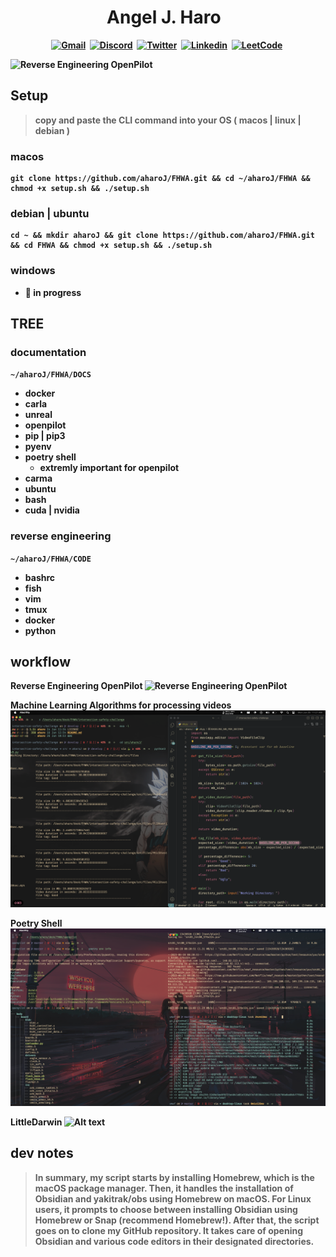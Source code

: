 <h1 align="center"><b> Angel J. Haro
<img src="https://docs.google.com/uc?export=download&id=1JqFc6WL-cTtJBQgW9tusQAZhQ3H9hGae" alt="" height="25" >
<img src="https://docs.google.com/uc?export=download&id=1HsBpakQVutfOmxBcPbGpKdo_oGEoKJZT" alt="" height="35" >
</h1>

<!-- START  -->
<div align="center">
<a href="https://aharoj.io"><img src="https://img.shields.io/badge/website-000000?style=for-the-badge&logo=Portfolio&logoColor=white" alt="Gmail" /></a>&nbsp;
<a href="https://discord.gg/HDDQ6pUMHt"><img src="https://img.shields.io/badge/Discord-7289DA?style=for-the-badge&logo=discord&logoColor=white" alt="Discord" /></a>&nbsp;
<a href="https://twitter.com/aharoJ"><img src="https://img.shields.io/badge/Twitter-1DA1F2?style=for-the-badge&logo=twitter&logoColor=white" alt="Twitter" /></a>&nbsp;
<a href="https://www.linkedin.com/in/aharoJ/"><img src="https://img.shields.io/badge/LinkedIn-0077B5?style=for-the-badge&logo=linkedin&logoColor=white" alt="Linkedin" /></a>&nbsp;
<a href="https://leetcode.com/aharoJ/"><img src="https://img.shields.io/badge/-LeetCode-FFA116?style=for-the-badge&logo=LeetCode&logoColor=black" alt="LeetCode" /></a>&nbsp;
<br/>
</div>  
<!-- END -->

![Reverse Engineering OpenPilot](<z/aharo 2023-07-31 at 2.34.10 AM.png>)

## Setup

> copy and paste the CLI command into your OS ( macos | linux | debian )

### macos

```
git clone https://github.com/aharoJ/FHWA.git && cd ~/aharoJ/FHWA && chmod +x setup.sh && ./setup.sh
```

### debian | ubuntu

```
cd ~ && mkdir aharoJ && git clone https://github.com/aharoJ/FHWA.git && cd FHWA && chmod +x setup.sh && ./setup.sh
```

### windows

- 🤢 in progress

## TREE

### documentation

`~/aharoJ/FHWA/DOCS`

- docker
- carla
- unreal
- openpilot
- pip | pip3
- pyenv
- poetry shell
  - extremly important for openpilot
- carma
- ubuntu
- bash
- cuda | nvidia

### reverse engineering

`~/aharoJ/FHWA/CODE`

- bashrc
- fish
- vim
- tmux
- docker
- python


## workflow

Reverse Engineering OpenPilot
![Reverse Engineering OpenPilot](<z/aharo 2023-07-31 at 2.34.10 AM.png>)

Machine Learning Algorithms for processing videos
![Machine Learning Algorithms for processing videos](<z/aharo 2023-06-26 at 11.21.44 AM.png>)

Poetry Shell
![Poetry Shell](<z/aharo 2023-06-28 at 8.21.15 AM (2).png>)

LittleDarwin
![Alt text](<z/aharo 2023-07-30 at 6.40.58 PM.png>)

## dev notes
>
> In summary, my script starts by installing Homebrew, which is the macOS package manager. Then, it handles the installation of Obsidian and yakitrak/obs using Homebrew on macOS. For Linux users, it prompts to choose between installing Obsidian using Homebrew or Snap (recommend Homebrew!). After that, the script goes on to clone my GitHub repository. It takes care of opening Obsidian and various code editors in their designated directories.

